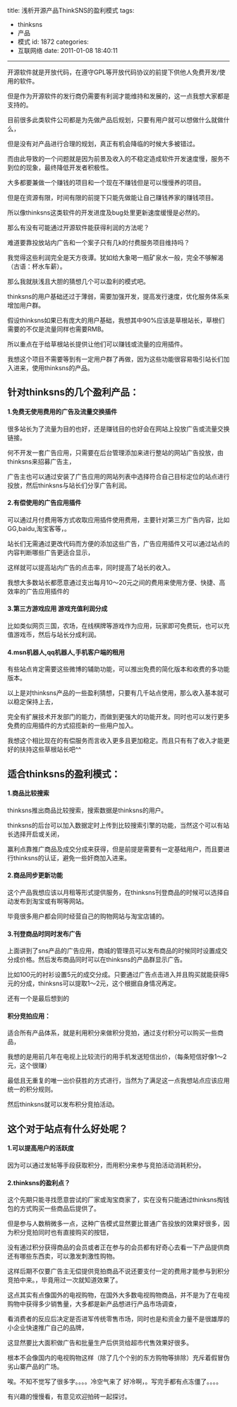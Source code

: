 title: 浅析开源产品ThinkSNS的盈利模式
tags:
  - thinksns
  - 产品
  - 模式
id: 1872
categories:
  - 互联网络
date: 2011-01-08 18:40:11
---

开源软件就是开放代码，在遵守GPL等开放代码协议的前提下供他人免费开发/使用的软件。

但是作为开源软件的发行商仍需要有利润才能维持和发展的，这一点我想大家都是支持的。

目前很多此类软件公司都是为先做产品后规划，只要有用户就可以想做什么就做什么，

但是没有对产品进行合理的规划，真正有机会降临的时候大多被错过。

而由此导致的一个问题就是因为前景及收入的不稳定造成软件开发速度慢，服务不到位的现象，最终降低开发者积极性。

大多都要兼做一个赚钱的项目和一个现在不赚钱但是可以慢慢养的项目。

但是在资源有限，时间有限的前提下只能先做能让自己赚钱养家的赚钱项目。<!--more-->

所以像thinksns这类软件的开发进度及bug处里更新速度缓慢是必然的。

那么有没有可能通过开源软件能获得利润的方法呢？

难道要靠投放站内广告和一个案子只有几k的付费服务项目维持吗？

我觉得这些利润完全是天方夜谭。犹如给大象喝一瓶矿泉水一般，完全不够解渴（古语：杯水车薪）。

那么我就肤浅且大胆的猜想几个可以盈利的模式吧。

thinksns的用户基础还过于薄弱，需要加强开发，提高发行速度，优化服务体系来增加用户群。

假设thinksns如果已有庞大的用户基础，我想其中90%应该是草根站长，草根们需要的不仅是流量同样也需要RMB。

所以重点在于给草根站长提供让他们可以赚钱或流量的应用插件。

我想这个项目不需要等到有一定用户群了再做，因为这些功能很容易吸引站长们加入进来，使用thinksns的产品。

## 针对thinksns的几个盈利产品：

#### 1.免费无使用费用的广告及流量交换插件

很多站长为了流量为目的也好，还是赚钱目的也好会在网站上投放广告或流量交换链接。

何不开发一套广告应用，只需要在后台管理添加来进行整站的网站广告投放，由thinksns来招募广告主，

广告主也可以通过安装了广告应用的网站列表中选择符合自己目标定位的站点进行投放，然后thinksns与站长们分享广告利润。

#### 2.有偿使用的广告应用插件

可以通过月付费用等方式收取应用插件使用费用，主要针对第三方广告内容，比如GG,baidu,淘宝客等，。

站长们无需通过更改代码而方便的添加这些广告，广告应用插件又可以通过站点的内容判断哪些广告更适合显示，

这样就可以提高站内广告的点击率，同时提高了站长的收入。

我想大多数站长都愿意通过支出每月10～20元之间的费用来使用方便、快捷、高效率的广告应用插件的

#### 3.第三方游戏应用 游戏充值利润分成

比如类似网页三国，农场，在线棋牌等游戏作为应用，玩家即可免费玩，也可以充值游戏币，然后与站长分成利润。

#### 4.msn机器人,qq机器人,手机客户端的租用

有些站点肯定需要这些微博的辅助功能，可以推出免费的简化版本和收费的多功能版本。

以上是对thinksns产品的一些盈利猜想，只要有几千站点使用，那么收入基本就可以稳定保持上去，

完全有扩展技术开发部门的能力，而做到更强大的功能开发。同时也可以发行更多免费的应用插件的方式招揽新的一些用户加入。

我想这个相比现在的有偿服务而言收入更多且更加稳定。而且只有有了收入才能更好的扶持这些草根站长吧^^

## 适合thinksns的盈利模式：

#### 1.商品比较搜索

thinksns推出商品比较搜索，搜索数据是thinksns的用户。

thinksns的后台可以加入数据定时上传到比较搜索引擎的功能，当然这个可以有站长选择开启或关闭，

赢利点靠推广商品及成交分成来获得，但是前提是需要有一定基础用户，而且要进行thinksns的认证，避免一些奸商加入进来。

#### 2.商品同步更新功能

这个产品我想应该以月租等形式提供服务，在thinksns刊登商品的时候可以选择自动发布到淘宝或有啊等网站。

毕竟很多用户都会同时经营自己的购物网站与淘宝店铺的。

#### 3.刊登商品时同时发布广告

上面讲到了sns产品的广告应用，商城的管理员可以发布商品的时候同时设置成交分成价格。然后发布商品同时可以在thinksns的产品群显示广告。

比如100元的衬衫设置5元的成交分成。只要通过广告点击进入并且购买就能获得5元的分成，thinksns可以提取1～2元，这个根据自身情况再定。

还有一个是最后想到的

#### 积分竞拍应用：

适合所有产品体系，就是利用积分来做积分竞拍，通过支付积分可以购买一些商品，

我想的是用前几年在电视上比较流行的用手机发送短信出价，（每条短信好像1～2元，这个很赚）

最低且无重复的唯一出价获胜的方式进行，当然为了满足这一点我想站点应该应用统一的积分规则。

然后thinksns就可以发布积分竞拍活动。

## 这个对于站点有什么好处呢？

#### 1.可以提高用户的活跃度

因为可以通过发帖等手段获取积分，而用积分来参与竞拍活动消耗积分。

#### 2.thinksns的盈利点？

这个先期只能寻找愿意尝试的厂家或淘宝商家了，实在没有只能通过thinksns掏钱包的方式购买一些商品后提供了。

但是参与人数稍微多一点，这种广告模式显然要比普通广告投放的效果好很多，因为积分竞拍同时也有直接购买的按钮，

没有通过积分获得商品的会员或者正在参与的会员都有好奇心去看一下产品提供商还有哪些东西卖，可以激发刺激性购物。

这样后期不仅要广告主无偿提供竞拍商品不说还要支付一定的费用才能参与到积分竞拍中来。，毕竟用过一次就知道效果了。

这点其实有点像国外的电视购物，在国外大多数电视购物商品，并不是为了在电视购物中获得多少销售量，大多都是新产品想进行产品市场调查，

看消费者的反应后决定是否进军传统零售市场，同时也是和资金力量不是很雄厚的小企业快速推广自己的品牌，

这显然要比大面积做广告和批量生产后供货给超市代售效果好很多。

根本不会像国内的电视购物这样（除了几个个别的东方购物等排除）充斥着假冒伪劣山寨产品的广场。

唉。不知不觉写了很多字。。。。冷空气来了 好冷啊，。写完手都有点冻僵了。。。。

有兴趣的慢慢看，有意见欢迎拍砖一起探讨。